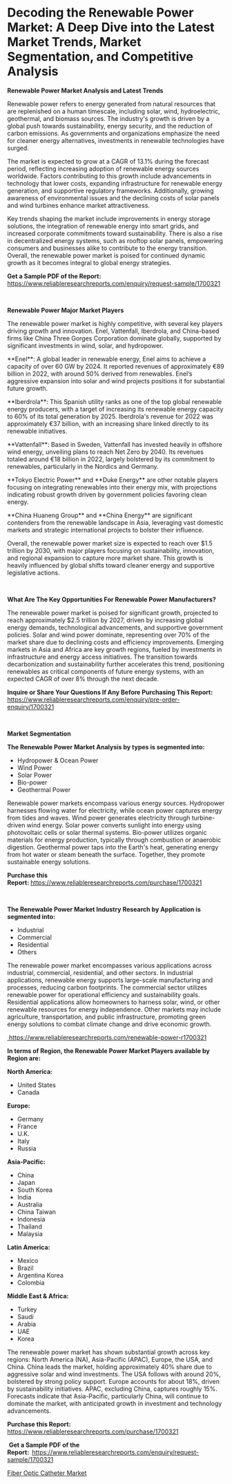 <p><h1>Decoding the Renewable Power Market: A Deep Dive into the Latest Market Trends, Market Segmentation, and Competitive Analysis</h1></p><p><strong>Renewable Power Market Analysis and Latest Trends</strong></p>
<p><p>Renewable power refers to energy generated from natural resources that are replenished on a human timescale, including solar, wind, hydroelectric, geothermal, and biomass sources. The industry's growth is driven by a global push towards sustainability, energy security, and the reduction of carbon emissions. As governments and organizations emphasize the need for cleaner energy alternatives, investments in renewable technologies have surged.</p><p>The market is expected to grow at a CAGR of 13.1% during the forecast period, reflecting increasing adoption of renewable energy sources worldwide. Factors contributing to this growth include advancements in technology that lower costs, expanding infrastructure for renewable energy generation, and supportive regulatory frameworks. Additionally, growing awareness of environmental issues and the declining costs of solar panels and wind turbines enhance market attractiveness. </p><p>Key trends shaping the market include improvements in energy storage solutions, the integration of renewable energy into smart grids, and increased corporate commitments toward sustainability. There is also a rise in decentralized energy systems, such as rooftop solar panels, empowering consumers and businesses alike to contribute to the energy transition. Overall, the renewable power market is poised for continued dynamic growth as it becomes integral to global energy strategies.</p></p>
<p><strong>Get a Sample PDF of the Report:&nbsp;</strong> <a href="https://www.reliableresearchreports.com/enquiry/request-sample/1700321?utm_campaign=2294&utm_medium=2&utm_source=Github&utm_content=ia&utm_term=13022025&utm_id=renewable-power">https://www.reliableresearchreports.com/enquiry/request-sample/1700321</a></p>
<p>&nbsp;</p>
<p><strong>Renewable Power Major Market Players</strong></p>
<p><p>The renewable power market is highly competitive, with several key players driving growth and innovation. Enel, Vattenfall, Iberdrola, and China-based firms like China Three Gorges Corporation dominate globally, supported by significant investments in wind, solar, and hydropower.</p><p>**Enel**: A global leader in renewable energy, Enel aims to achieve a capacity of over 60 GW by 2024. It reported revenues of approximately €89 billion in 2022, with around 50% derived from renewables. Enel’s aggressive expansion into solar and wind projects positions it for substantial future growth.</p><p>**Iberdrola**: This Spanish utility ranks as one of the top global renewable energy producers, with a target of increasing its renewable energy capacity to 60% of its total generation by 2025. Iberdrola's revenue for 2022 was approximately €37 billion, with an increasing share linked directly to its renewable initiatives.</p><p>**Vattenfall**: Based in Sweden, Vattenfall has invested heavily in offshore wind energy, unveiling plans to reach Net Zero by 2040. Its revenues totaled around €18 billion in 2022, largely bolstered by its commitment to renewables, particularly in the Nordics and Germany.</p><p>**Tokyo Electric Power** and **Duke Energy** are other notable players focusing on integrating renewables into their energy mix, with projections indicating robust growth driven by government policies favoring clean energy.</p><p>**China Huaneng Group** and **China Energy** are significant contenders from the renewable landscape in Asia, leveraging vast domestic markets and strategic international projects to bolster their influence.</p><p>Overall, the renewable power market size is expected to reach over $1.5 trillion by 2030, with major players focusing on sustainability, innovation, and regional expansion to capture more market share. This growth is heavily influenced by global shifts toward cleaner energy and supportive legislative actions.</p></p>
<p>&nbsp;</p>
<p><strong>What Are The Key Opportunities For Renewable Power Manufacturers?</strong></p>
<p><p>The renewable power market is poised for significant growth, projected to reach approximately $2.5 trillion by 2027, driven by increasing global energy demands, technological advancements, and supportive government policies. Solar and wind power dominate, representing over 70% of the market share due to declining costs and efficiency improvements. Emerging markets in Asia and Africa are key growth regions, fueled by investments in infrastructure and energy access initiatives. The transition towards decarbonization and sustainability further accelerates this trend, positioning renewables as critical components of future energy systems, with an expected CAGR of over 8% through the next decade.</p></p>
<p><strong>Inquire or Share Your Questions If Any Before Purchasing This Report:</strong> <a href="https://www.reliableresearchreports.com/enquiry/pre-order-enquiry/1700321?utm_campaign=2294&utm_medium=2&utm_source=Github&utm_content=ia&utm_term=13022025&utm_id=renewable-power">https://www.reliableresearchreports.com/enquiry/pre-order-enquiry/1700321</a></p>
<p>&nbsp;</p>
<p><strong>Market Segmentation</strong></p>
<p><strong>The Renewable Power Market Analysis by types is segmented into:</strong></p>
<p><ul><li>Hydropower & Ocean Power</li><li>Wind Power</li><li>Solar Power</li><li>Bio-power</li><li>Geothermal Power</li></ul></p>
<p><p>Renewable power markets encompass various energy sources. Hydropower harnesses flowing water for electricity, while ocean power captures energy from tides and waves. Wind power generates electricity through turbine-driven wind energy. Solar power converts sunlight into energy using photovoltaic cells or solar thermal systems. Bio-power utilizes organic materials for energy production, typically through combustion or anaerobic digestion. Geothermal power taps into the Earth's heat, generating energy from hot water or steam beneath the surface. Together, they promote sustainable energy solutions.</p></p>
<p><strong>Purchase this Report:&nbsp;</strong><a href="https://www.reliableresearchreports.com/purchase/1700321?utm_campaign=2294&utm_medium=2&utm_source=Github&utm_content=ia&utm_term=13022025&utm_id=renewable-power">https://www.reliableresearchreports.com/purchase/1700321</a></p>
<p>&nbsp;</p>
<p><strong>The Renewable Power Market Industry Research by Application is segmented into:</strong></p>
<p><ul><li>Industrial</li><li>Commercial</li><li>Residential</li><li>Others</li></ul></p>
<p><p>The renewable power market encompasses various applications across industrial, commercial, residential, and other sectors. In industrial applications, renewable energy supports large-scale manufacturing and processes, reducing carbon footprints. The commercial sector utilizes renewable power for operational efficiency and sustainability goals. Residential applications allow homeowners to harness solar, wind, or other renewable resources for energy independence. Other markets may include agriculture, transportation, and public infrastructure, promoting green energy solutions to combat climate change and drive economic growth.</p></p>
<p><a href="https://www.reliableresearchreports.com/renewable-power-r1700321?utm_campaign=2294&utm_medium=2&utm_source=Github&utm_content=ia&utm_term=13022025&utm_id=renewable-power">&nbsp;https://www.reliableresearchreports.com/renewable-power-r1700321</a></p>
<p><strong>In terms of Region, the Renewable Power Market Players available by Region are:</strong></p>
<p>
    <p> <strong> North America: </strong>
        <ul>
            <li>United States</li>
            <li>Canada</li>
        </ul>
        </p> 
    <p> <strong> Europe: </strong>
        <ul>
            <li>Germany</li>
            <li>France</li>
            <li>U.K.</li>
            <li>Italy</li>
            <li>Russia</li>
        </ul>
        </p> 
    <p> <strong> Asia-Pacific: </strong>
        <ul>
            <li>China</li>
            <li>Japan</li>
            <li>South Korea</li>
            <li>India</li>
            <li>Australia</li>
            <li>China Taiwan</li>
            <li>Indonesia</li>
            <li>Thailand</li>
            <li>Malaysia</li>
        </ul>
        </p> 
    <p> <strong> Latin America: </strong>
        <ul>
            <li>Mexico</li>
            <li>Brazil</li>
            <li>Argentina Korea</li>
            <li>Colombia</li>
        </ul>
        </p> 
    <p> <strong> Middle East & Africa: </strong>
        <ul>
            <li>Turkey</li>
            <li>Saudi</li>
            <li>Arabia</li>
            <li>UAE</li>
            <li>Korea</li>
        </ul>
    </p>
    </p>
<p><p>The renewable power market has shown substantial growth across key regions: North America (NA), Asia-Pacific (APAC), Europe, the USA, and China. China leads the market, holding approximately 40% share due to aggressive solar and wind investments. The USA follows with around 20%, bolstered by strong policy support. Europe accounts for about 18%, driven by sustainability initiatives. APAC, excluding China, captures roughly 15%. Forecasts indicate that Asia-Pacific, particularly China, will continue to dominate the market, with anticipated growth in investment and technology advancements.</p></p>
<p><strong>Purchase this Report: </strong><a href="https://www.reliableresearchreports.com/purchase/1700321?utm_campaign=2294&utm_medium=2&utm_source=Github&utm_content=ia&utm_term=13022025&utm_id=renewable-power">https://www.reliableresearchreports.com/purchase/1700321</a></p>
<p>&nbsp;<strong>Get a Sample PDF of the Report:&nbsp;&nbsp;</strong><a href="https://www.reliableresearchreports.com/enquiry/request-sample/1700321?utm_campaign=2294&utm_medium=2&utm_source=Github&utm_content=ia&utm_term=13022025&utm_id=renewable-power">https://www.reliableresearchreports.com/enquiry/request-sample/1700321</a></p>
<p><strong></strong></p>
<p><p><a href="https://github.com/antonioc6hal/Market-Research-Report-List-1/blob/main/fiber-optic-catheter-market.md?utm_campaign=2294&utm_medium=2&utm_source=Github&utm_content=ia&utm_term=13022025&utm_id=renewable-power">Fiber Optic Catheter Market</a></p></p>